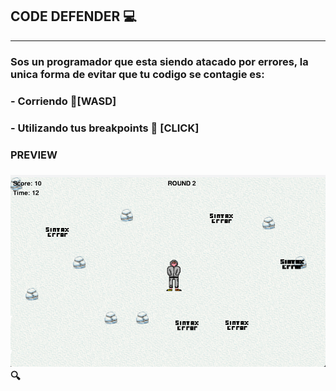 ## CODE DEFENDER 💻

---

### Sos un programador que esta siendo atacado por errores, la unica forma de evitar que tu codigo se contagie es:
### - Corriendo 🏃[WASD]
### - Utilizando tus breakpoints 🔴 [CLICK]

### PREVIEW 
### ![img](Images\Preview.png)🔍




